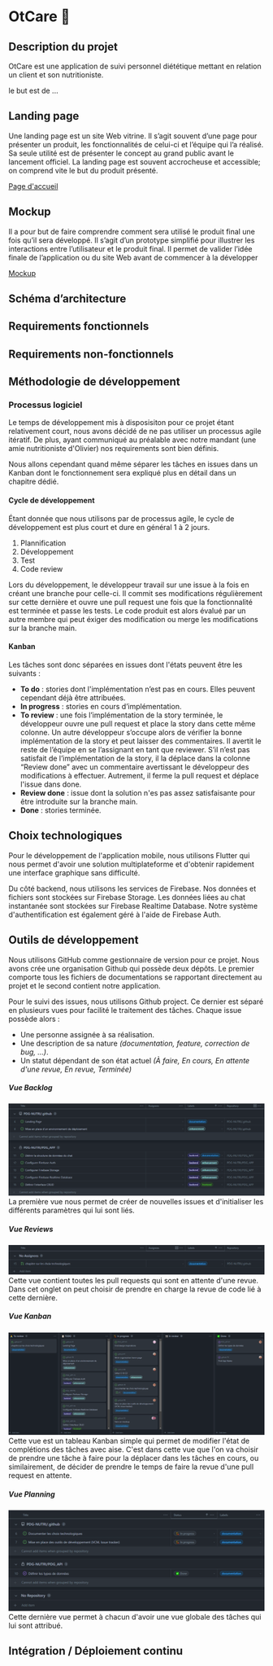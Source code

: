 # OtCare 🥕

## Description du projet

OtCare est une application de suivi personnel diététique mettant en relation un client et son nutritioniste.

le but est de ...

## Landing page

Une landing page est un site Web vitrine. Il s’agit souvent d’une page pour présenter un produit, les fonctionnalités de celui-ci et l’équipe qui l’a réalisé. Sa seule utilité est de présenter le concept au grand public avant le lancement officiel. La landing page est souvent accrocheuse et accessible; on comprend vite le but du produit présenté.

[Page d'accueil](https://github.com/PDG-NUTRI)

## Mockup

Il a pour but de faire comprendre comment sera utilisé le produit final une fois qu’il sera développé. Il s’agit d’un prototype simplifié pour illustrer les interactions entre l’utilisateur et le produit final. Il permet de valider l’idée finale de l’application ou du site Web avant de commencer à la développer

[Mockup](https://www.figma.com/file/0gbE9gDHY1h7Hnc1fviPDz/PDG-Nutri?node-id=0%3A1)

## Schéma d’architecture

## Requirements fonctionnels

## Requirements non-fonctionnels

## Méthodologie de développement
### Processus logiciel
Le temps de développement mis à disposisiton pour ce projet étant relativement court, nous avons décidé de ne pas utiliser un processus agile itératif. De plus, ayant communiqué au préalable avec notre mandant (une amie nutritioniste d'Olivier) nos requirements sont bien définis.

Nous allons cependant quand même séparer les tâches en issues dans un Kanban dont le fonctionnement sera expliqué plus en détail dans un chapitre dédié.

#### Cycle de développement
Étant donnée que nous utilisons par de processus agile, le cycle de développement est plus court et dure en général 1 à 2 jours.

1. Plannification
2. Développement
3. Test
4. Code review

Lors du développement, le développeur travail sur une issue à la fois en créant une branche pour celle-ci. Il commit ses modifications régulièrement sur cette dernière et ouvre une pull request une fois que la fonctionnalité est terminée et passe les tests. Le code produit est alors évalué par un autre membre qui peut éxiger des modification ou merge les modifications sur la branche main.

#### Kanban
Les tâches sont donc séparées en issues dont l'états peuvent être les suivants :
* **To do** : stories dont l'implémentation n’est pas en cours. Elles peuvent cependant déjà être attribuées.
* **In progress** : stories en cours d’implémentation.
* **To review** : une fois l’implémentation de la story terminée, le développeur ouvre une pull request et place la story dans cette même colonne. Un autre développeur s’occupe alors de vérifier la bonne implémentation de la story et peut laisser des commentaires. Il avertit le reste de l’équipe en se l’assignant en tant que reviewer. S’il n’est pas satisfait de l’implémentation de la story, il la déplace dans la colonne “Review done” avec un commentaire avertissant le développeur des modifications à effectuer. Autrement, il ferme la pull request et déplace l'issue dans done.
* **Review done** : issue dont la solution n'es pas assez satisfaisante pour être introduite sur la branche main.
* **Done** : stories terminée.
## Choix technologiques
Pour le développement de l'application mobile, nous utilisons Flutter qui nous permet d'avoir une solution multiplateforme et d'obtenir rapidement une interface graphique sans difficulté.

Du côté backend, nous utilisons les services de Firebase. Nos données et fichiers sont stockées sur Firebase Storage. Les données liées au chat instantanée sont stockées sur Firebase Realtime Database. Notre système d'authentification est également géré à l'aide de Firebase Auth.
## Outils de développement
Nous utilisons GitHub comme gestionnaire de version pour ce projet. Nous avons crée une organisation Github qui possède deux dépôts. Le premier comporte tous les fichiers de documentations se rapportant directement au projet et le second contient notre application.

Pour le suivi des issues, nous utilisons Github project. Ce dernier est séparé en plusieurs vues pour facilité le traitement des tâches. Chaque issue possède alors : 
* Une personne assignée à sa réalisation.
* Une description de sa nature *(documentation, feature, correction de bug, ...)*.
* Un statut dépendant de son état actuel *(À faire, En cours, En attente d'une revue, En revue, Terminée)*
##### Vue Backlog
![backlog](./img/backlog.png)
La première vue nous permet de créer de nouvelles issues et d'initialiser les différents paramètres qui lui sont liés.
##### Vue Reviews
![reviews](./img/reviews.png)
Cette vue contient toutes les pull requests qui sont en attente d'une revue. Dans cet onglet on peut choisir de prendre en charge la revue de code lié à cette dernière.
##### Vue Kanban
![kanban](./img/kanban.png)
Cette vue est un tableau Kanban simple qui permet de modifier l'état de complétions des tâches avec aise. C'est dans cette vue que l'on va choisir de prendre une tâche à faire pour la déplacer dans les tâches en cours, ou similairement, de décider de prendre le temps de faire la revue d'une pull request en attente.
##### Vue Planning
![planning](./img/planning.png)
Cette dernière vue permet à chacun d'avoir une vue globale des tâches qui lui sont attribué.
## Intégration / Déploiement continu
